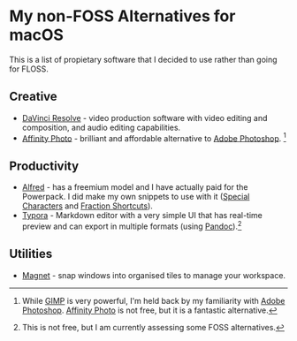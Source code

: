# My non-FOSS Alternatives for macOS

This is a list of propietary software that I decided to use rather than going for FLOSS.

## Creative

- [DaVinci Resolve](https://www.blackmagicdesign.com/products/davinciresolve) - video production software with video editing and composition, and audio editing capabilities.
- [Affinity Photo] - brilliant and affordable alternative to [Adobe Photoshop]. [^1]

## Productivity

- [Alfred](https://www.alfredapp.com/) - has a freemium model and I have actually paid for the Powerpack. I did make my own snippets to use with it ([Special Characters] and [Fraction Shortcuts]).
- [Typora](https://typora.io/) - Markdown editor with a very simple UI that has real-time preview and can export in multiple formats (using [Pandoc]).[^2]

## Utilities

- [Magnet](https://magnet.crowdcafe.com/) - snap windows into organised tiles to manage your workspace.

[Special Characters]: https://github.com/sncsenpai/alfred-specialchars-snippet
[Fraction Shortcuts]: https://github.com/sncsenpai/alfred-fc-snippets
[Affinity Photo]: https://affinity.serif.com/en-gb/photo/
[Adobe Photoshop]: https://www.adobe.com/products/photoshop.html
[Pandoc]: https://pandoc.org/
[^1]: While [GIMP](https://www.gimp.org/) is very powerful, I'm held back by my familiarity with [Adobe Photoshop]. [Affinity Photo] is not free, but it is a fantastic alternative.
[^2]: This is not free, but I am currently assessing some FOSS alternatives.
